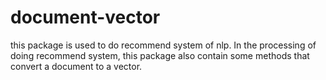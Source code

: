 # document-vector
this package is used to do recommend system of nlp.
In the processing of doing recommend system, this package also contain some methods that convert a document to a vector.
